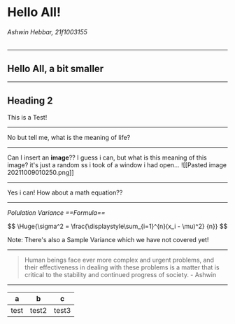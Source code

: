 # Hello All!
###### Ashwin Hebbar, 21f1003155
---
## Hello All, a bit smaller
---

## Heading 2
This is a Test!

---

No but tell me, what is the meaning of life?

---

Can I insert an **image**??
I guess i can, but what is this meaning of this image? it's just a random ss i took of a window i had open...
![[Pasted image 20211009010250.png]]   

---

Yes i can! How about a math equation??

___

*Polulation Variance ==Formula==*

$$ \Huge{\sigma^2 = \frac{\displaystyle\sum_{i=1}^{n}(x_i - \mu)^2} {n}} $$

Note: There's also a Sample Variance which we have not covered yet!

---
> Human beings face ever more complex and urgent problems, and their effectiveness in dealing with these problems is a matter that is critical to the stability and continued progress of society.
\- Ashwin
---

| a    | b     | c     |
| ---- | ----- | ----- |
| test | test2 | test3 | 